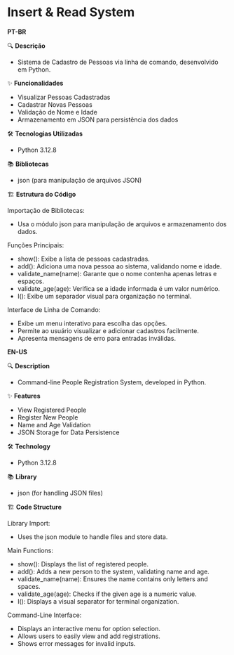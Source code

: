 # Insert & Read System
 **PT-BR**

🔍 **Descrição**
 - Sistema de Cadastro de Pessoas via linha de comando, desenvolvido em Python.

✨ **Funcionalidades**
 - Visualizar Pessoas Cadastradas
 - Cadastrar Novas Pessoas
 - Validação de Nome e Idade
 - Armazenamento em JSON para persistência dos dados

🛠️ **Tecnologias Utilizadas**
 - Python 3.12.8

📚 **Bibliotecas**
 - json (para manipulação de arquivos JSON)

🏗️ **Estrutura do Código**

Importação de Bibliotecas:
 - Usa o módulo json para manipulação de arquivos e armazenamento dos dados.

Funções Principais:
 - show(): Exibe a lista de pessoas cadastradas.
 - add(): Adiciona uma nova pessoa ao sistema, validando nome e idade.
 - validate_name(name): Garante que o nome contenha apenas letras e espaços.
 - validate_age(age): Verifica se a idade informada é um valor numérico.
 - l(): Exibe um separador visual para organização no terminal.

Interface de Linha de Comando:
 - Exibe um menu interativo para escolha das opções.
 - Permite ao usuário visualizar e adicionar cadastros facilmente.
 - Apresenta mensagens de erro para entradas inválidas.

 **EN-US**

🔍 **Description**
 - Command-line People Registration System, developed in Python.

✨ **Features**
 - View Registered People
 - Register New People
 - Name and Age Validation
 - JSON Storage for Data Persistence

🛠️ **Technology**
 - Python 3.12.8

📚 **Library**
 - json (for handling JSON files)

🏗️ **Code Structure**

Library Import:
 - Uses the json module to handle files and store data.

Main Functions:
 - show(): Displays the list of registered people.
 - add(): Adds a new person to the system, validating name and age.
 - validate_name(name): Ensures the name contains only letters and spaces.
 - validate_age(age): Checks if the given age is a numeric value.
 - l(): Displays a visual separator for terminal organization.

Command-Line Interface:
 - Displays an interactive menu for option selection.
 - Allows users to easily view and add registrations.
 - Shows error messages for invalid inputs.